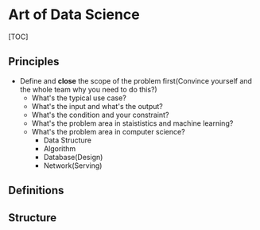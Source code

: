 # Art of Data Science

[TOC]

## Principles

- Define and **close** the scope of the problem first(Convince yourself and the whole team why you need to do this?)
  - What's the typical use case?
  - What's the input and what's the output?
  - What's the condition and your constraint?
  - What's the problem area in staististics and machine learning?
  - What's the problem area in computer science?
    - Data Structure
    - Algorithm
    - Database(Design)
    - Network(Serving)

## Definitions

## Structure